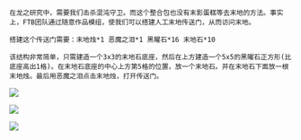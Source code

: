     在龙之研究中，需要我们击杀混沌守卫。而这个整合包也没有末影蛋糕等去末地的方法。事实上，FTB团队通过随意作品模组，使我们可以搭建人工末地传送门，从而访问末地。

    搭建这个传送门需要：末地烛*1 恶魔之泪*1 黑曜石*16 末地石*10

    该结构非常简单，只需建造一个3x3的末地石底座，然后在上方建造一个5x5的黑曜石正方形(比底座高出1格)。在末地石底座的中心上方第5格的位置，放一个末地石。并在末地石下面放一根末地烛。最后用恶魔之泪点击末地烛，打开传送门。

![](structure.png)

![](structure2.png)

![](portal.png)

